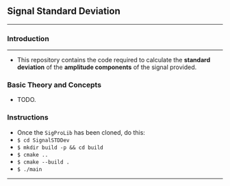 ## Signal Standard Deviation
---
### Introduction
---
* This repository contains the code required to calculate the __standard deviation__ of the __amplitude components__ of the signal provided.

### Basic Theory and Concepts
* TODO.
### Instructions
* Once the `SigProLib` has been cloned, do this:
* `$ cd SignalSTDDev`
* `$ mkdir build -p && cd build`
* `$ cmake ..`
* `$ cmake --build .`
* `$ ./main`
---
